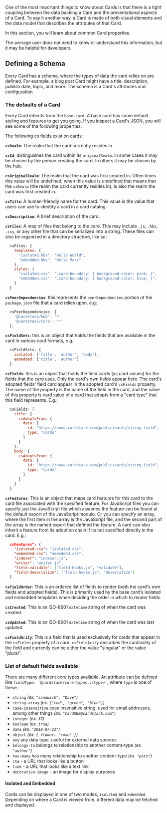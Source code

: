 One of the most important things to know about Cards is that there is a tight coupling between the data backing a Card and the presentational aspects of a Card. To say it another way, a Card is made of both visual elements and the data model that describes the attributes of that Card.

In this section, you will learn about common Card properties.

The average user does not need to know or understand this information,
but it may be helpful for developers.

## Defining a Schema

Every Card has a schema, where the types of data the card relies on are defined.
For example, a blog post Card might have a title, description, publish date, topic, and more.
The schema is a Card's attributes and configuration.

### The defaults of a Card

Every Card inherits from the `base-card`. A base card has some default styling and features to get
you going. If you inspect a Card's JSON, you will see some of the following properties:

The following cs fields exist on cards:

**`csRealm`**: The realm that the card currently resides in.

**`csId`**: distinguishes the card within its `originalRealm`. In some cases
  it may be chosen by the person creating the card. In others it may be
  chosen by the hub.
  
**`csOriginalRealm`**: The realm that the card was first created in. Often times 
  this value will be undefined, when this value is undefined that means that the 
  `csRealm` (the realm the card currently resides in), is also the realm the card 
  was first created in.
  
**`csTitle`**: A human-friendly name for the card. This value is the value that users 
  can use to identify a card in a card catalog.
  
**`csDescription`**: A brief description of the card.

**`csFiles`**: A map of files that belong to the card. This may include `.js`, `.hbs`, `.css`, 
  or any other file that can be serialized into a string. These files can also be 
  organized in a directory structure, like so:

```js
  csFiles: {
    templates: {
      "isolated.hbs": "Hello World",
      "embedded.hbs": "Hello Mars"
    },
    styles: {
      "isolated.css": ".card-boundary: { background-color: pink; }",
      "embedded.css": ".card-boundary: { background-color: blue; }",
    }
  }
```

**`csPeerDependencies`**: this represents the `peerDependencies` portion 
  of the `package.json` file that a card relies upon. e.g:

```js
  csPeerDependencies: {
    '@cardstack/hub': '*',
    '@cardstack/core': '*'
  },
```

**`csFieldSets`**: this is an object that holds the fields that are available
  in the card in various card formats, e.g.:

```js
  csFieldSets: {
    isolated: ['title', 'author', 'body'],
    embedded: ['title', 'author']
  }
```

**`csFields`**: this is an object that holds the field cards (as card values)
  for the fields that the card uses. Only the card's own fields appear here. The
  card's adopted fields' field card appear in the adopted card's `csFields` property.
  The name of the property is the name of the field in the card, and the value of this
  property is card value of a card that adopts from a "card type" that this field represents.
  E.g.:

```js
  csFields: {
    title: {
      csAdoptsFrom: {
        data: {
          id: "https://base.cardstack.com/public/cards/string-field",
          type: "cards"
        }
      }
    },
    body: {
      csAdoptsFrom: {
        data: {
          id: "https://base.cardstack.com/public/cards/string-field",
          type: "cards"
        }
      }
    }
  }
```
    
  **`csFeatures`**: This is an object that maps card features for this card 
  to the card file associated with the specified feature. For JavaScript
  files you can specify just the JavaScript file which assumes the feature
  can be found at the default export of the JavaScript module. Or you can
  specify an array, where the first item in the array is the JavaScript file,
  and the second part of the array is the named export that defined the feature.
  A card can also inherit a feature from its adoption chain if its not specified
  directly in the card.
  E.g.:

```json
  csFeatures": {
    "isolated-css": "isolated.css",
    "embedded-css": "embedded.css",
    "indexer": "indexer.js",
    "writer": "writer.js",
    "field-validate": ["field-hooks.js", "validate"],
    "field-deserialize": ["field-hooks.js", "deserialize"]
  }
```

**`csFieldOrder`**: This is an ordered list of fields to render (both 
  the card's own fields and adopted fields). This is primarily used 
  by the base card's isolated and embedded templates when deciding
  the order in which to render fields.
  
  **`csCreated`**: This is an ISO-8601 `datetime` string of when the card
  was created.
  
  **`csUpdated`**: This is an ISO-8601 `datetime` string of when the card
  was last updated.
  
  **`csFieldArity`**: This is a field that is used exclusively for cards that
  appear in the `csFields` property of a card. `csFieldArity` describes
  the cardinality of the field and currently can be either the value
  "singular" or the value "plural".


### List of default fields available

There are many different core types available. 
An attribute can be defined like `fieldType: '@cardstack/core-types::<type>'`,
where `type` is one of these: 

* `string` _(ex. `"sandwich", "Dave"`)_
* `string-array` _(ex. `["red", "green", "blue"]`)_
* `case-insensitive` case insensitive string, used for email addresses, among other things _(ex. `"CardSDK@cardstack.com"`)_
* `integer` _(ex. `37`)_
* `boolean` _(ex. `true`)_
* `date` _(ex. `"2018-07-22"`)_
* `object` _(ex. `{ flower: 'rose' }`)_
* `any` any data type, useful for external data sources
* `belongs-to` belongs to relationship to another content-type _(ex. `"author"`)_
* `has-many` has many relationship to another content-type _(ex. `"pets"`)_
* `cta` - a URL that looks like a button
* `link` - a URL that looks like a text link
* `decorative-image` - an image for display purposes

#### Isolated and Embedded

Cards can be displayed in one of two modes, `isolated` and `embedded`.
Depending on where a Card is viewed from, different data may be fetched and displayed.

